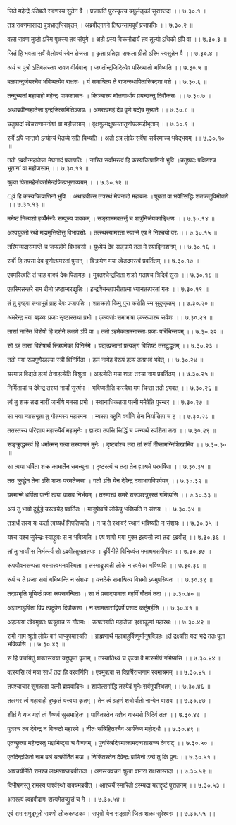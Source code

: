 जिते महेन्द्रे ऽतिबले रावणस्य सुतेन वै ।
प्रजापतिं पुरस्कृत्य ययुर्लङ्कां सुरास्तदा ।। ७.३०.१ ॥

तत्र रावणमासाद्य पुत्रभ्रातृभिरावृतम् ।
अब्रवीद्गगने तिष्ठन्सामपूर्वं प्रजापतिः ।। ७.३०.२ ॥

वत्स रावण तुष्टो ऽस्मि पुत्रस्य तव संयुगे ।
अहो ऽस्य विक्रमौदार्यं तव तुल्यो ऽधिको ऽपि वा ।। ७.३०.३ ॥

जितं हि भवता सर्वं त्रैलोक्यं स्वेन तेजसा ।
कृता प्रतिज्ञा सफला प्रीतो ऽस्मि स्वसुतेन वै ।। ७.३०.४ ॥

अयं च पुत्रो ऽतिबलस्तव रावण वीर्यवान् ।
जगतीन्द्रजिदित्येव परिख्यातो भविष्यति ।। ७.३०.५ ॥

बलवान्दुर्जयश्चैव भविष्यत्येव राक्षसः ।
यं समाश्रित्य ते राजन्स्थापितास्त्रिदशा वशे ।। ७.३०.६ ॥

तन्मुच्यतां महाबाहो महेन्द्रः पाकशासनः ।
किञ्चास्य मोक्षणार्थाय प्रयच्छन्तु दिवौकसः ।। ७.३०.७ ॥

अथाब्रवीन्महातेजा इन्द्रजित्समितिञ्जयः ।
अमरत्वमहं देव वृणे यद्येष मुच्यते ।। ७.३०.८ ॥

चतुष्पदां खेचराणामन्येषां वा महौजसाम् ।
वृक्षगुल्मक्षुपलतातृणोपलमहीभृताम् ।। ७.३०.९ ॥

सर्वे ऽपि जन्तवो ऽन्योन्यं भेतव्ये सति बिभ्यति ।
अतो ऽत्र लोके सर्वेषां सर्वस्माच्च भवेद्भयम् ।। ७.३०.१० ॥

ततो ऽब्रवीन्महातेजा मेघनादं प्रजापतिः ।
नास्ति सर्वामरत्वं हि कस्यचित्प्राणिनो भुवि ।चतुष्पदः पक्षिणश्च भूतानां वा महौजसाम् ।। ७.३०.११ ॥

श्रुत्वा पितामहेनोक्तमिन्द्रजित्प्रभुणाव्ययम् ।
। ७.३०.१२ ॥

्वं हि कस्यचित्प्राणिनो भुवि ।
अथाब्रवीत्स तत्रस्थं मेघनादो महाबलः ।श्रूयतां वा भवेत्सिद्धिः शतक्रतुविमोक्षणे ।। ७.३०.१३ ॥

ममेष्टं नित्यशो हर्व्यैर्मन्त्रैः सम्पूज्य पावकम् ।
सङ्ग्राममवतर्त्तुं च शत्रुनिर्जयकाङ्क्षिणः ।। ७.३०.१४ ॥

अश्वयुक्तो रथो मह्यमुत्तिष्ठेत्तु विभावसोः ।
तत्स्थस्यामरता स्यान्मे एष मे निश्चयो वरः ।। ७.३०.१५ ॥

तस्मिन्यद्यसमाप्ते च जप्यहोमे विभावसौ ।
युध्येयं देव सङ्ग्रामे तदा मे स्याद्विनाशनम् ।। ७.३०.१६ ॥

सर्वो हि तपसा देव वृणोत्यमरतां पुमान् ।
विक्रमेण मया त्वेतदमरत्वं प्रवर्तितम् ।। ७.३०.१७ ॥

एवमस्त्विति तं चाह वाक्यं देवः पितामहः ।
मुक्तश्चेन्द्रजिता शक्रो गताश्च त्रिदिवं सुराः ।। ७.३०.१८ ॥

एतस्मिन्नन्तरे राम दीनो भ्रष्टाम्बरद्युतिः ।
इन्द्रश्चिन्तापरीतात्मा ध्यानतत्परतां गतः ।। ७.३०.१९ ॥

तं तु दृष्ट्वा तथाभूतं प्राह देवः प्रजापतिः ।
शतक्रतो किमु पुरा करोति स्म सुदुष्कृतम् ।। ७.३०.२० ॥

अमरेन्द्र मया बह्व्यः प्रजाः सृष्टास्तथा प्रभो ।
एकवर्णाः समाभाषा एकरूपाश्च सर्वशः ।। ७.३०.२१ ॥

तासां नास्ति विशेषो हि दर्शने लक्षणे ऽपि वा ।
ततो ऽहमेकाग्रमनास्ताः प्रजाः परिचिन्तयम् ।। ७.३०.२२ ॥

सो ऽहं तासां विशेषार्थं स्त्रियमेकां विनिर्ममे ।
यद्यत्प्रजानां प्रत्यङ्गं विशिष्टं तत्तदुद्धृतम् ।। ७.३०.२३ ॥

ततो मया रूपगुणैरहल्या स्त्री विनिर्मिता ।
हलं नामेह वैरूपं हल्यं तत्प्रभवं भवेत् ।। ७.३०.२४ ॥

यस्मान्न विद्यते हल्यं तेनाहल्येति विश्रुता ।
अहल्येति मया शक्र तस्या नाम प्रवर्तितम् ।। ७.३०.२५ ॥

निर्मितायां च देवेन्द्र तस्यां नार्यां सुरर्षभ ।
भविष्यतीति कस्यैषा मम चिन्ता ततो ऽभवत् ।। ७.३०.२६ ॥

त्वं तु शक्र तदा नारीं जानीषे मनसा प्रभो ।
स्थानाधिकतया पत्नी ममैषेति पुरन्दर ।। ७.३०.२७ ॥

सा मया न्यासभूता तु गौतमस्य महात्मनः ।
न्यस्ता बहूनि वर्षाणि तेन निर्यातिता च ह ।। ७.३०.२८ ॥

ततस्तस्य परिज्ञाय महास्थैर्यं महामुनेः ।
ज्ञात्वा तपसि सिद्धिं च पत्न्यर्थं स्पर्शिता तदा ।। ७.३०.२९ ॥

सङ्क्रुद्धस्त्वं हि धर्मात्मन् गत्वा तस्याश्रमं मुनेः ।
दृष्टवांश्च तदा तां स्त्रीं दीप्तामग्निशिखामिव ।। ७.३०.३० ॥

सा त्वया धर्षिता शक्र कामार्तेन समन्युना ।
दृष्टस्त्वं च तदा तेन ह्याश्रमे परमर्षिणा ।। ७.३०.३१ ॥

ततः क्रुद्धेन तेना ऽसि शप्तः परमतेजसा ।
गतो ऽसि येन देवेन्द्र दशाभागविपर्ययम् ।। ७.३०.३२ ॥

यस्मान्मे धर्षिता पत्नी त्वया वासव निर्भयम् ।
तस्मात्त्वं समरे राजञ्छत्रुहस्तं गमिष्यसि ।। ७.३०.३३ ॥

अयं तु भावो दुर्बुद्धे यस्त्वयेह प्रवर्तितः ।
मानुषेष्वपि लोकेषु भविष्यति न संशयः ।। ७.३०.३४ ॥

तत्रार्धं तस्य यः कर्ता त्वय्यर्धं निपतिष्यति ।
न च ते स्थावरं स्थानं भविष्यति न संशयः ।। ७.३०.३५ ॥

यश्च यश्च सुरेन्द्रः स्याद्ध्रुवः स न भविष्यति ।
एष शापो मया मुक्त इत्यसौ त्वां तदा ऽब्रवीत् ।। ७.३०.३६ ॥

तां तु भार्यां स निर्भर्त्स्य सो ऽब्रवीत्सुमहातपाः ।
दुर्विनीते विनिध्वंस ममाश्रमसमीपतः ।। ७.३०.३७ ॥

रूपयौवनसम्पन्ना यस्मात्त्वमनवस्थिता ।
तस्माद्रूपवती लोके न त्वमेका भविष्यति ।। ७.३०.३८ ॥

रूपं च ते प्रजाः सर्वा गमिष्यन्ति न संशयः ।
यत्तदेकं समाश्रित्य विभ्रमो ऽयमुपस्थितः ।। ७.३०.३९ ॥

तदाप्रभृति भूयिष्ठं प्रजा रूपसमन्विताः ।
सा तं प्रसादयामास महर्षिं गौतमं तदा ।। ७.३०.४० ॥

अज्ञानाद्धर्षिता विप्र त्वद्रूपेण दिवौकसा ।
न कामकाराद्विप्रर्षे प्रसादं कर्तुमर्हसि ।। ७.३०.४१ ॥

अहल्यया त्वेवमुक्तः प्रत्युवाच स गौतमः ।
उत्पत्स्यति महातेजा इक्ष्वाकूणां महारथः ।। ७.३०.४२ ॥

रामो नाम श्रुतो लोके वनं चाप्युपयास्यति ।
ब्राह्मणार्थे महाबाहुर्विष्णुर्मानुषविग्रहः ।तं द्रक्ष्यसि यदा भद्रे ततः पूता भविष्यसि ।। ७.३०.४३ ॥

स हि पावयितुं शक्तस्त्वया यद्दुष्कृतं कृतम् ।
तस्यातिथ्यं च कृत्वा वै मत्समीपं गमिष्यसि ।। ७.३०.४४ ॥

वत्स्यसि त्वं मया सार्धं तदा हि वरवर्णिनि ।
एवमुक्त्वा स विप्रर्षिराजगाम स्वमाश्रमम् ।। ७.३०.४५ ॥

तपश्चाचार सुमहत्सा पत्नी ब्रह्मवादिनः ।
शापोत्सर्गाद्धि तस्येदं मुनेः सर्वमुपस्थितम् ।। ७.३०.४६ ॥

तत्स्मर त्वं महाबाहो दुष्कृतं यत्त्वया कृतम् ।
तेन त्वं ग्रहणं शत्रोर्यातो नान्येन वासव ।। ७.३०.४७ ॥

शीघ्रं वै यज यज्ञं त्वं वैष्णवं सुसमाहितः ।
पावितस्तेन यज्ञेन यास्यसे त्रिदिवं ततः ।। ७.३०.४८ ॥

पुत्रश्च तव देवेन्द्र न विनष्टो महारणे ।
नीतः सन्निहितश्चैव आर्यकेण महोदधौ ।। ७.३०.४९ ॥

एतच्छ्रुत्वा महेन्द्रस्तु यज्ञमिष्ट्वा च वैष्णवम् ।
पुनस्त्रिदिवमाक्रामदन्वशासच्च देवराट् ।। ७.३०.५० ॥

एतदिन्द्रजितो नाम बलं यत्कीर्तितं मया ।
निर्जितस्तेन देवेन्द्रः प्राणिनो ऽन्ये तु किं पुनः ।। ७.३०.५१ ॥

आश्चर्यमिति रामश्च लक्ष्मणश्चाब्रवीत्तदा ।
अगस्त्यवचनं श्रुत्वा वानरा राक्षसास्तदा ।। ७.३०.५२ ॥

विभीषणस्तु रामस्य पार्श्वस्थो वाक्यमब्रवीत् ।
आश्चर्यं स्मारितो ऽस्म्यद्य यत्तद्दृष्टं पुरातनम् ।। ७.३०.५३ ॥

अगस्त्यं त्वब्रवीद्रामः सत्यमेतच्छ्रुतं च मे ।
। ७.३०.५४ ॥

एवं राम समुद्भूतो रावणो लोककण्टकः ।
सपुत्रो येन सङ्ग्रामे जितः शक्रः सुरेश्वरः ।। ७.३०.५५ ।।

